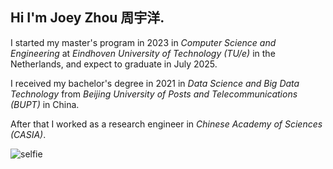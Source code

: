 ## Hi I'm Joey Zhou 周宇洋.

I started my master's program in 2023 in *Computer Science and Engineering* at *Eindhoven University of Technology (TU/e)* in the Netherlands, and expect to graduate in July 2025.

I received my bachelor's degree in 2021 in *Data Science and Big Data Technology* from *Beijing University of Posts and Telecommunications (BUPT)* in China.

After that I worked as a research engineer in *Chinese Academy of Sciences (CASIA)*.


![selfie](https://imgurlcrcz.oss-cn-hangzhou.aliyuncs.com/img/WhatsApp%20Image%202024-08-29%20at%2000.30.00.jpeg)


